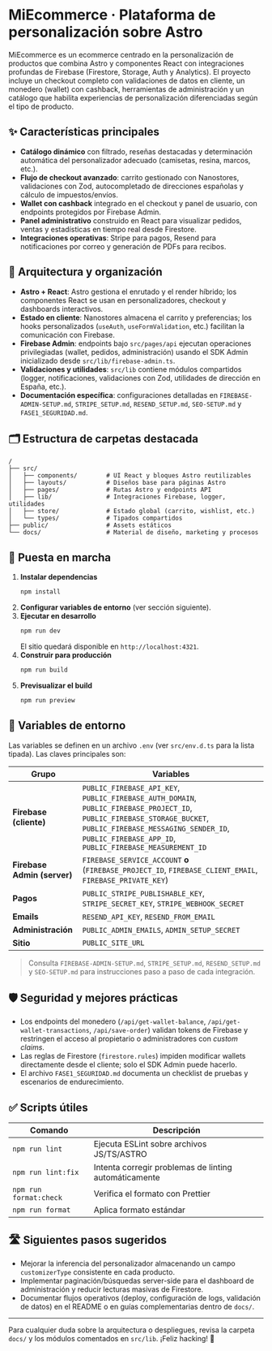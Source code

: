 # MiEcommerce · Plataforma de personalización sobre Astro

MiEcommerce es un ecommerce centrado en la personalización de productos que combina Astro y componentes React con integraciones profundas de Firebase (Firestore, Storage, Auth y Analytics). El proyecto incluye un checkout completo con validaciones de datos en cliente, un monedero (wallet) con cashback, herramientas de administración y un catálogo que habilita experiencias de personalización diferenciadas según el tipo de producto.

## ✨ Características principales
- **Catálogo dinámico** con filtrado, reseñas destacadas y determinación automática del personalizador adecuado (camisetas, resina, marcos, etc.).
- **Flujo de checkout avanzado**: carrito gestionado con Nanostores, validaciones con Zod, autocompletado de direcciones españolas y cálculo de impuestos/envíos.
- **Wallet con cashback** integrado en el checkout y panel de usuario, con endpoints protegidos por Firebase Admin.
- **Panel administrativo** construido en React para visualizar pedidos, ventas y estadísticas en tiempo real desde Firestore.
- **Integraciones operativas**: Stripe para pagos, Resend para notificaciones por correo y generación de PDFs para recibos.

## 🧱 Arquitectura y organización
- **Astro + React**: Astro gestiona el enrutado y el render híbrido; los componentes React se usan en personalizadores, checkout y dashboards interactivos.
- **Estado en cliente**: Nanostores almacena el carrito y preferencias; los hooks personalizados (`useAuth`, `useFormValidation`, etc.) facilitan la comunicación con Firebase.
- **Firebase Admin**: endpoints bajo `src/pages/api` ejecutan operaciones privilegiadas (wallet, pedidos, administración) usando el SDK Admin inicializado desde `src/lib/firebase-admin.ts`.
- **Validaciones y utilidades**: `src/lib` contiene módulos compartidos (logger, notificaciones, validaciones con Zod, utilidades de dirección en España, etc.).
- **Documentación específica**: configuraciones detalladas en `FIREBASE-ADMIN-SETUP.md`, `STRIPE_SETUP.md`, `RESEND_SETUP.md`, `SEO-SETUP.md` y `FASE1_SEGURIDAD.md`.

## 🗂️ Estructura de carpetas destacada
```
/
├── src/
│   ├── components/        # UI React y bloques Astro reutilizables
│   ├── layouts/           # Diseños base para páginas Astro
│   ├── pages/             # Rutas Astro y endpoints API
│   ├── lib/               # Integraciones Firebase, logger, utilidades
│   ├── store/             # Estado global (carrito, wishlist, etc.)
│   └── types/             # Tipados compartidos
├── public/                # Assets estáticos
└── docs/                  # Material de diseño, marketing y procesos
```

## 🚀 Puesta en marcha
1. **Instalar dependencias**
   ```bash
   npm install
   ```
2. **Configurar variables de entorno** (ver sección siguiente).
3. **Ejecutar en desarrollo**
   ```bash
   npm run dev
   ```
   El sitio quedará disponible en `http://localhost:4321`.
4. **Construir para producción**
   ```bash
   npm run build
   ```
5. **Previsualizar el build**
   ```bash
   npm run preview
   ```

## 🔐 Variables de entorno
Las variables se definen en un archivo `.env` (ver `src/env.d.ts` para la lista tipada). Las claves principales son:

| Grupo | Variables |
|-------|-----------|
| **Firebase (cliente)** | `PUBLIC_FIREBASE_API_KEY`, `PUBLIC_FIREBASE_AUTH_DOMAIN`, `PUBLIC_FIREBASE_PROJECT_ID`, `PUBLIC_FIREBASE_STORAGE_BUCKET`, `PUBLIC_FIREBASE_MESSAGING_SENDER_ID`, `PUBLIC_FIREBASE_APP_ID`, `PUBLIC_FIREBASE_MEASUREMENT_ID` |
| **Firebase Admin (server)** | `FIREBASE_SERVICE_ACCOUNT` **o** (`FIREBASE_PROJECT_ID`, `FIREBASE_CLIENT_EMAIL`, `FIREBASE_PRIVATE_KEY`) |
| **Pagos** | `PUBLIC_STRIPE_PUBLISHABLE_KEY`, `STRIPE_SECRET_KEY`, `STRIPE_WEBHOOK_SECRET` |
| **Emails** | `RESEND_API_KEY`, `RESEND_FROM_EMAIL` |
| **Administración** | `PUBLIC_ADMIN_EMAILS`, `ADMIN_SETUP_SECRET` |
| **Sitio** | `PUBLIC_SITE_URL` |

> Consulta `FIREBASE-ADMIN-SETUP.md`, `STRIPE_SETUP.md`, `RESEND_SETUP.md` y `SEO-SETUP.md` para instrucciones paso a paso de cada integración.

## 🛡️ Seguridad y mejores prácticas
- Los endpoints del monedero (`/api/get-wallet-balance`, `/api/get-wallet-transactions`, `/api/save-order`) validan tokens de Firebase y restringen el acceso al propietario o administradores con *custom claims*.
- Las reglas de Firestore (`firestore.rules`) impiden modificar wallets directamente desde el cliente; solo el SDK Admin puede hacerlo.
- El archivo `FASE1_SEGURIDAD.md` documenta un checklist de pruebas y escenarios de endurecimiento.

## ✅ Scripts útiles
| Comando | Descripción |
|---------|-------------|
| `npm run lint` | Ejecuta ESLint sobre archivos JS/TS/ASTRO |
| `npm run lint:fix` | Intenta corregir problemas de linting automáticamente |
| `npm run format:check` | Verifica el formato con Prettier |
| `npm run format` | Aplica formato estándar |

## 🛣️ Siguientes pasos sugeridos
- Mejorar la inferencia del personalizador almacenando un campo `customizerType` consistente en cada producto.
- Implementar paginación/búsquedas server-side para el dashboard de administración y reducir lecturas masivas de Firestore.
- Documentar flujos operativos (deploy, configuración de logs, validación de datos) en el README o en guías complementarias dentro de `docs/`.

---
Para cualquier duda sobre la arquitectura o despliegues, revisa la carpeta `docs/` y los módulos comentados en `src/lib`. ¡Feliz hacking! 🚀
